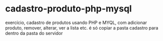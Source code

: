 # cadastro-produto-php-mysql
exercício, cadastro de produtos usando PHP e MYQL, com adicionar produto, remover, alterar, ver a lista etc.
é só copiar a pasta cadastro para dentro da pasta do servidor
